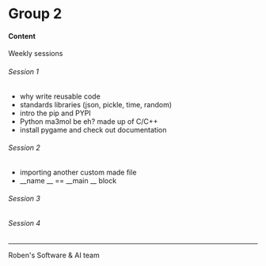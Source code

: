 # Group 2

#### Content
Weekly sessions
###### Session 1
- why write reusable code
- standards libraries (json, pickle, time, random)
- intro the pip and PYPI
- Python ma3mol be eh?  made up of C/C++
- install pygame and check out documentation
###### Session 2
- importing another custom made file
- __name __ == __main __ block

###### Session 3

###### Session 4

---
Roben's Software & AI team 